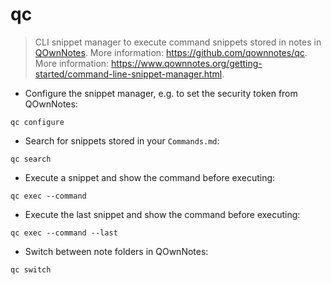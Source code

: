 # qc

> CLI snippet manager to execute command snippets stored in notes in [QOwnNotes](https://www.qownnotes.org/).
> More information: <https://github.com/qownnotes/qc>.
> More information: <https://www.qownnotes.org/getting-started/command-line-snippet-manager.html>.

- Configure the snippet manager, e.g. to set the security token from QOwnNotes:

`qc configure`

- Search for snippets stored in your `Commands.md`:

`qc search`

- Execute a snippet and show the command before executing:

`qc exec --command`

- Execute the last snippet and show the command before executing:

`qc exec --command --last`

- Switch between note folders in QOwnNotes:

`qc switch`
